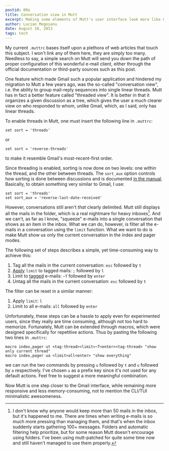 ```yaml
---
postid: 00a
title: Conversation view in Mutt
excerpt: Making some elements of Mutt's user interface look more like Gmail.
author: Lucian Mogoșanu
date: August 18, 2013
tags: tech
---
```


My current `.muttrc` bases itself upon a plethora of web articles that touch
this subject. I won't link any of them here, they are simply too many. Needless
to say, a simple search on Mutt will send you down the path of proper
configuration of this wonderful e-mail client, either through the official
documentation or third-party sources such as this post.

One feature which made Gmail such a popular application and hindered my
migration to Mutt a few years ago, was the so-called "conversation view", i.e.
the ability to group mail-reply sequences into single linear threads. Mutt has
in fact a better feature called "threaded view". It is better in that it
organizes a given discussion as a tree, which gives the user a much clearer
view on who responded to whom, unlike Gmail, which, as I said, only has linear
threads.

<!--more-->

To enable threads in Mutt, one must insert the following line in `.muttrc`:

~~~~
set sort = 'threads'
~~~~

or

~~~~
set sort = 'reverse-threads'
~~~~

to make it resemble Gmail's most-recent-first order.

Since threading is enabled, sorting is now done on two levels: one within the
thread, and the other between threads. The `sort_aux` option controls how
sorting is done between discussions and is documented [in the manual][1].
Basically, to obtain something very similar to Gmail, I use:

~~~~
set sort = 'threads'
set sort_aux = 'reverse-last-date-received'
~~~~

However, conversations still aren't *that* clearly delimited. Mutt still
displays all the mails in the folder, which is a real nightmare for heavy
inboxes[^1]. And we can't, as far as I know, "squeeze" e-mails into a single
conversation that shows as an item in the inbox. What we can do, however, is
filter all the e-mails in a conversation using the `limit` function. What we
want to do is make Mutt show us only the current conversation in the index and
pager modes.

The following set of steps describes a simple, yet time-consuming way to
achieve this:

1. Tag all the mails in the current conversation: `esc` followed by `t`
2. [Apply][2] `limit` to tagged mails: `;` followed by `l`
3. Limit to [tagged][3] e-mails: `~T` followed by `enter`
4. Untag all the mails in the current conversation: `esc` followed by `t`

The filter can be reset in a similar manner:

1. Apply `limit`: `l`
2. Limit to all e-mails: `all` followed by `enter`

Unfortunately, these steps can be a hassle to apply even for experimented
users, since they really are time consuming, although not too hard to
memorize.  Fortunately, Mutt can be extended through macros, which were
designed specifically for repetitive actions. Thus by pasting the following two
lines in `.muttrc`:

~~~~
macro index,pager ut <tag-thread><limit>~T<enter><tag-thread> "show only current thread"
macro index,pager ua <limit>all<enter> "show everything"
~~~~

we can run the two commands by pressing `u` followed by `t` and `u` followed by
`a` respectively. I've chosen `u` as a prefix key since it's not used for any
default actions. Feel free to suggest a more meaningful combination.

Now Mutt is one step closer to the Gmail interface, while remaining more
responsive and less memory-consuming, not to mention the CLI/TUI minimalistic
awesomeness.

[^1]: I don't know why anyone would keep more than 50 mails in the inbox, but
it's happened to me. There are times when writing e-mails is so much more
pressing than managing them, and that's when the inbox suddenly starts
gathering 100+ messages. Folders and automatic filtering help prioritize, but
for some reason Mutt doesn't encourage using folders. I've been using
mutt-patched for quite some time now and still haven't managed to use them
properly.

[1]: http://www.mutt.org/doc/manual/manual-6.html#sort_aux
[2]: http://www.mutt.org/doc/manual/manual-6.html#ss6.4
[3]: http://www.mutt.org/doc/manual/manual-4.html#ss4.2
